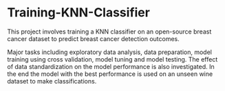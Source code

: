 # Training-KNN-Classifier

This project involves training a KNN classifier on an open-source breast cancer dataset to predict breast cancer detection outcomes. 

Major tasks including exploratory data analysis, data preparation, model training using cross validation, model tuning and model testing. The effect of data standardization on the model performance is also investigated. In the end the model with the best performance is used on an unseen wine dataset to make classifications.
